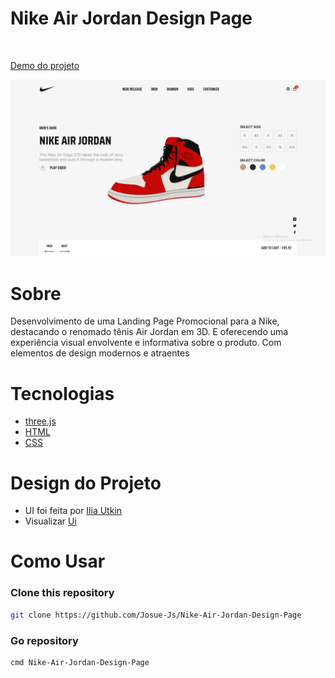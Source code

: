 # Nike Air Jordan Design Page
<br/>

[Demo do projeto](https://josue-js.github.io/Nike-Air-Jordan-Design-Page/)

![image](/assets/screenshot.png)

# Sobre

Desenvolvimento de uma Landing Page Promocional para a Nike, destacando o renomado tênis Air Jordan em  3D. E oferecendo uma experiência visual envolvente e informativa sobre o produto. Com elementos de design modernos e atraentes



# Tecnologias

* [three.js](https://threejs.org)
* [HTML]()
* [CSS]()

# Design do Projeto

* UI foi feita por [Ilia Utkin](https://www.figma.com/@utkinilia)
* Visualizar [Ui](https://www.figma.com/community/file/904707398442738360/nike-promo-page-design-concept-2019)


# Como Usar

### Clone this repository
```sh
git clone https://github.com/Josue-Js/Nike-Air-Jordan-Design-Page
```

### Go repository

```sh 
cmd Nike-Air-Jordan-Design-Page
```

